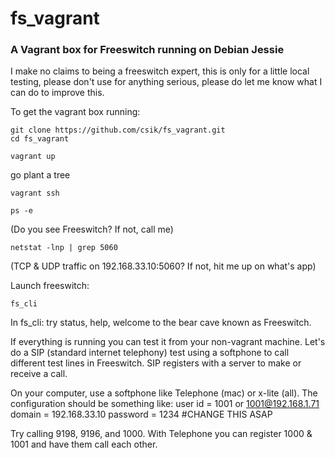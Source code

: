 # fs_vagrant
### A Vagrant box for Freeswitch running on Debian Jessie
I make no claims to being a freeswitch expert, this is only for a little local testing, 
please don't use for anything serious, please do let me know what I can do to improve this.

To get the vagrant box running:
```
git clone https://github.com/csik/fs_vagrant.git
cd fs_vagrant

vagrant up
```
go plant a tree
```
vagrant ssh

ps -e
```
(Do you see Freeswitch?  If not, call me)

```
netstat -lnp | grep 5060
```
(TCP & UDP traffic on 192.168.33.10:5060?  If not, hit me up on what's app)

Launch freeswitch:
```
fs_cli
```
In fs_cli: try status, help, welcome to the bear cave known as Freeswitch.

If everything is running you can test it from your non-vagrant machine.  Let's do a SIP 
(standard internet telephony) test using a softphone to call different test lines in 
Freeswitch.  SIP registers with a server to make or receive a call.

On your computer, use a softphone like Telephone (mac) or x-lite (all).  The configuration should be something like:
user id = 1001 or 1001@192.168.1.71
domain = 192.168.33.10
password = 1234 #CHANGE THIS ASAP

Try calling 9198, 9196, and 1000.  With Telephone you can register 1000 & 1001 and have them call each other.
